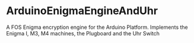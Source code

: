 # ArduinoEnigmaEngineAndUhr
A FOS Enigma encryption engine for the Arduino Platform. Implements the Enigma I, M3, M4 machines, the Plugboard and the Uhr Switch
